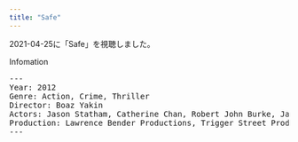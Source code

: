 ```yaml
---
title: "Safe"
---
```

2021-04-25に「Safe」を視聴しました。

Infomation
<pre>
---
Year: 2012
Genre: Action, Crime, Thriller
Director: Boaz Yakin
Actors: Jason Statham, Catherine Chan, Robert John Burke, James Hong
Production: Lawrence Bender Productions, Trigger Street Productions
---
</pre>